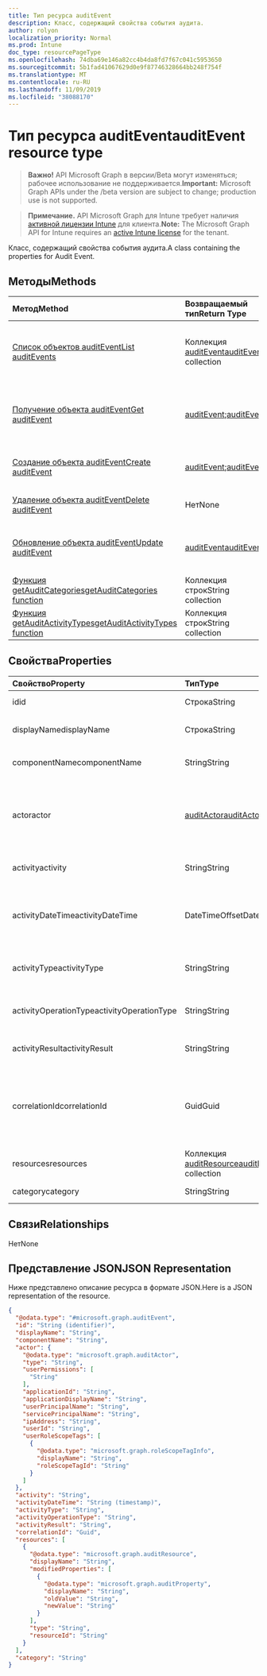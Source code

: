 ```yaml
---
title: Тип ресурса auditEvent
description: Класс, содержащий свойства события аудита.
author: rolyon
localization_priority: Normal
ms.prod: Intune
doc_type: resourcePageType
ms.openlocfilehash: 74dba69e146a82cc4b4da8fd7f67c041c5953650
ms.sourcegitcommit: 5b1fad41067629d0e9f87746328664bb248f754f
ms.translationtype: MT
ms.contentlocale: ru-RU
ms.lasthandoff: 11/09/2019
ms.locfileid: "38088170"
---
```

# <a name="auditevent-resource-type"></a><span data-ttu-id="59c75-103">Тип ресурса auditEvent</span><span class="sxs-lookup"><span data-stu-id="59c75-103">auditEvent resource type</span></span>

> <span data-ttu-id="59c75-104">**Важно!** API Microsoft Graph в версии/Beta могут изменяться; рабочее использование не поддерживается.</span><span class="sxs-lookup"><span data-stu-id="59c75-104">**Important:** Microsoft Graph APIs under the /beta version are subject to change; production use is not supported.</span></span>

> <span data-ttu-id="59c75-105">**Примечание.** API Microsoft Graph для Intune требует наличия [активной лицензии Intune](https://go.microsoft.com/fwlink/?linkid=839381) для клиента.</span><span class="sxs-lookup"><span data-stu-id="59c75-105">**Note:** The Microsoft Graph API for Intune requires an [active Intune license](https://go.microsoft.com/fwlink/?linkid=839381) for the tenant.</span></span>

<span data-ttu-id="59c75-106">Класс, содержащий свойства события аудита.</span><span class="sxs-lookup"><span data-stu-id="59c75-106">A class containing the properties for Audit Event.</span></span>

## <a name="methods"></a><span data-ttu-id="59c75-107">Методы</span><span class="sxs-lookup"><span data-stu-id="59c75-107">Methods</span></span>
|<span data-ttu-id="59c75-108">Метод</span><span class="sxs-lookup"><span data-stu-id="59c75-108">Method</span></span>|<span data-ttu-id="59c75-109">Возвращаемый тип</span><span class="sxs-lookup"><span data-stu-id="59c75-109">Return Type</span></span>|<span data-ttu-id="59c75-110">Описание</span><span class="sxs-lookup"><span data-stu-id="59c75-110">Description</span></span>|
|:---|:---|:---|
|[<span data-ttu-id="59c75-111">Список объектов auditEvent</span><span class="sxs-lookup"><span data-stu-id="59c75-111">List auditEvents</span></span>](../api/intune-auditing-auditevent-list.md)|<span data-ttu-id="59c75-112">Коллекция [auditEvent](../resources/intune-auditing-auditevent.md)</span><span class="sxs-lookup"><span data-stu-id="59c75-112">[auditEvent](../resources/intune-auditing-auditevent.md) collection</span></span>|<span data-ttu-id="59c75-113">Список свойств и связей объектов [auditEvent](../resources/intune-auditing-auditevent.md).</span><span class="sxs-lookup"><span data-stu-id="59c75-113">List properties and relationships of the [auditEvent](../resources/intune-auditing-auditevent.md) objects.</span></span>|
|[<span data-ttu-id="59c75-114">Получение объекта auditEvent</span><span class="sxs-lookup"><span data-stu-id="59c75-114">Get auditEvent</span></span>](../api/intune-auditing-auditevent-get.md)|<span data-ttu-id="59c75-115">[auditEvent](../resources/intune-auditing-auditevent.md);</span><span class="sxs-lookup"><span data-stu-id="59c75-115">[auditEvent](../resources/intune-auditing-auditevent.md)</span></span>|<span data-ttu-id="59c75-116">Чтение свойств и связей объекта [auditEvent](../resources/intune-auditing-auditevent.md).</span><span class="sxs-lookup"><span data-stu-id="59c75-116">Read properties and relationships of the [auditEvent](../resources/intune-auditing-auditevent.md) object.</span></span>|
|[<span data-ttu-id="59c75-117">Создание объекта auditEvent</span><span class="sxs-lookup"><span data-stu-id="59c75-117">Create auditEvent</span></span>](../api/intune-auditing-auditevent-create.md)|<span data-ttu-id="59c75-118">[auditEvent](../resources/intune-auditing-auditevent.md);</span><span class="sxs-lookup"><span data-stu-id="59c75-118">[auditEvent](../resources/intune-auditing-auditevent.md)</span></span>|<span data-ttu-id="59c75-119">Создание объекта [auditEvent](../resources/intune-auditing-auditevent.md).</span><span class="sxs-lookup"><span data-stu-id="59c75-119">Create a new [auditEvent](../resources/intune-auditing-auditevent.md) object.</span></span>|
|[<span data-ttu-id="59c75-120">Удаление объекта auditEvent</span><span class="sxs-lookup"><span data-stu-id="59c75-120">Delete auditEvent</span></span>](../api/intune-auditing-auditevent-delete.md)|<span data-ttu-id="59c75-121">Нет</span><span class="sxs-lookup"><span data-stu-id="59c75-121">None</span></span>|<span data-ttu-id="59c75-122">Удаляет объект [auditEvent](../resources/intune-auditing-auditevent.md).</span><span class="sxs-lookup"><span data-stu-id="59c75-122">Deletes a [auditEvent](../resources/intune-auditing-auditevent.md).</span></span>|
|[<span data-ttu-id="59c75-123">Обновление объекта auditEvent</span><span class="sxs-lookup"><span data-stu-id="59c75-123">Update auditEvent</span></span>](../api/intune-auditing-auditevent-update.md)|[<span data-ttu-id="59c75-124">auditEvent</span><span class="sxs-lookup"><span data-stu-id="59c75-124">auditEvent</span></span>](../resources/intune-auditing-auditevent.md)|<span data-ttu-id="59c75-125">Обновление свойств объекта [auditEvent](../resources/intune-auditing-auditevent.md).</span><span class="sxs-lookup"><span data-stu-id="59c75-125">Update the properties of a [auditEvent](../resources/intune-auditing-auditevent.md) object.</span></span>|
|[<span data-ttu-id="59c75-126">Функция getAuditCategories</span><span class="sxs-lookup"><span data-stu-id="59c75-126">getAuditCategories function</span></span>](../api/intune-auditing-auditevent-getauditcategories.md)|<span data-ttu-id="59c75-127">Коллекция строк</span><span class="sxs-lookup"><span data-stu-id="59c75-127">String collection</span></span>|<span data-ttu-id="59c75-128">Н/Д</span><span class="sxs-lookup"><span data-stu-id="59c75-128">Not yet documented</span></span>|
|[<span data-ttu-id="59c75-129">Функция getAuditActivityTypes</span><span class="sxs-lookup"><span data-stu-id="59c75-129">getAuditActivityTypes function</span></span>](../api/intune-auditing-auditevent-getauditactivitytypes.md)|<span data-ttu-id="59c75-130">Коллекция строк</span><span class="sxs-lookup"><span data-stu-id="59c75-130">String collection</span></span>|<span data-ttu-id="59c75-131">Н/Д</span><span class="sxs-lookup"><span data-stu-id="59c75-131">Not yet documented</span></span>|

## <a name="properties"></a><span data-ttu-id="59c75-132">Свойства</span><span class="sxs-lookup"><span data-stu-id="59c75-132">Properties</span></span>
|<span data-ttu-id="59c75-133">Свойство</span><span class="sxs-lookup"><span data-stu-id="59c75-133">Property</span></span>|<span data-ttu-id="59c75-134">Тип</span><span class="sxs-lookup"><span data-stu-id="59c75-134">Type</span></span>|<span data-ttu-id="59c75-135">Описание</span><span class="sxs-lookup"><span data-stu-id="59c75-135">Description</span></span>|
|:---|:---|:---|
|<span data-ttu-id="59c75-136">id</span><span class="sxs-lookup"><span data-stu-id="59c75-136">id</span></span>|<span data-ttu-id="59c75-137">Строка</span><span class="sxs-lookup"><span data-stu-id="59c75-137">String</span></span>|<span data-ttu-id="59c75-138">Ключ объекта.</span><span class="sxs-lookup"><span data-stu-id="59c75-138">Key of the entity.</span></span>|
|<span data-ttu-id="59c75-139">displayName</span><span class="sxs-lookup"><span data-stu-id="59c75-139">displayName</span></span>|<span data-ttu-id="59c75-140">Строка</span><span class="sxs-lookup"><span data-stu-id="59c75-140">String</span></span>|<span data-ttu-id="59c75-141">Отображаемое имя события.</span><span class="sxs-lookup"><span data-stu-id="59c75-141">Event display name.</span></span>|
|<span data-ttu-id="59c75-142">componentName</span><span class="sxs-lookup"><span data-stu-id="59c75-142">componentName</span></span>|<span data-ttu-id="59c75-143">String</span><span class="sxs-lookup"><span data-stu-id="59c75-143">String</span></span>|<span data-ttu-id="59c75-144">Имя компонента.</span><span class="sxs-lookup"><span data-stu-id="59c75-144">Component name.</span></span>|
|<span data-ttu-id="59c75-145">actor</span><span class="sxs-lookup"><span data-stu-id="59c75-145">actor</span></span>|[<span data-ttu-id="59c75-146">auditActor</span><span class="sxs-lookup"><span data-stu-id="59c75-146">auditActor</span></span>](../resources/intune-auditing-auditactor.md)|<span data-ttu-id="59c75-147">Пользователь AAD и приложение, связанные с событием аудита.</span><span class="sxs-lookup"><span data-stu-id="59c75-147">AAD user and application that are associated with the audit event.</span></span>|
|<span data-ttu-id="59c75-148">activity</span><span class="sxs-lookup"><span data-stu-id="59c75-148">activity</span></span>|<span data-ttu-id="59c75-149">String</span><span class="sxs-lookup"><span data-stu-id="59c75-149">String</span></span>|<span data-ttu-id="59c75-150">Понятное имя действия.</span><span class="sxs-lookup"><span data-stu-id="59c75-150">Friendly name of the activity.</span></span>|
|<span data-ttu-id="59c75-151">activityDateTime</span><span class="sxs-lookup"><span data-stu-id="59c75-151">activityDateTime</span></span>|<span data-ttu-id="59c75-152">DateTimeOffset</span><span class="sxs-lookup"><span data-stu-id="59c75-152">DateTimeOffset</span></span>|<span data-ttu-id="59c75-153">Дата и время выполнения действия (в формате UTC).</span><span class="sxs-lookup"><span data-stu-id="59c75-153">The date time in UTC when the activity was performed.</span></span>|
|<span data-ttu-id="59c75-154">activityType</span><span class="sxs-lookup"><span data-stu-id="59c75-154">activityType</span></span>|<span data-ttu-id="59c75-155">String</span><span class="sxs-lookup"><span data-stu-id="59c75-155">String</span></span>|<span data-ttu-id="59c75-156">Тип выполненного действия.</span><span class="sxs-lookup"><span data-stu-id="59c75-156">The type of activity that was being performed.</span></span>|
|<span data-ttu-id="59c75-157">activityOperationType</span><span class="sxs-lookup"><span data-stu-id="59c75-157">activityOperationType</span></span>|<span data-ttu-id="59c75-158">String</span><span class="sxs-lookup"><span data-stu-id="59c75-158">String</span></span>|<span data-ttu-id="59c75-159">Тип операции HTTP для действия.</span><span class="sxs-lookup"><span data-stu-id="59c75-159">The HTTP operation type of the activity.</span></span>|
|<span data-ttu-id="59c75-160">activityResult</span><span class="sxs-lookup"><span data-stu-id="59c75-160">activityResult</span></span>|<span data-ttu-id="59c75-161">String</span><span class="sxs-lookup"><span data-stu-id="59c75-161">String</span></span>|<span data-ttu-id="59c75-162">Результат действия.</span><span class="sxs-lookup"><span data-stu-id="59c75-162">The result of the activity.</span></span>|
|<span data-ttu-id="59c75-163">correlationId</span><span class="sxs-lookup"><span data-stu-id="59c75-163">correlationId</span></span>|<span data-ttu-id="59c75-164">Guid</span><span class="sxs-lookup"><span data-stu-id="59c75-164">Guid</span></span>|<span data-ttu-id="59c75-165">ИД клиентского запроса, используемый для согласования действий в системе.</span><span class="sxs-lookup"><span data-stu-id="59c75-165">The client request Id that is used to correlate activity within the system.</span></span>|
|<span data-ttu-id="59c75-166">resources</span><span class="sxs-lookup"><span data-stu-id="59c75-166">resources</span></span>|<span data-ttu-id="59c75-167">Коллекция [auditResource](../resources/intune-auditing-auditresource.md)</span><span class="sxs-lookup"><span data-stu-id="59c75-167">[auditResource](../resources/intune-auditing-auditresource.md) collection</span></span>|<span data-ttu-id="59c75-168">Изменяемые ресурсы.</span><span class="sxs-lookup"><span data-stu-id="59c75-168">Resources being modified.</span></span>|
|<span data-ttu-id="59c75-169">category</span><span class="sxs-lookup"><span data-stu-id="59c75-169">category</span></span>|<span data-ttu-id="59c75-170">String</span><span class="sxs-lookup"><span data-stu-id="59c75-170">String</span></span>|<span data-ttu-id="59c75-171">Категория аудита.</span><span class="sxs-lookup"><span data-stu-id="59c75-171">Audit category.</span></span>|

## <a name="relationships"></a><span data-ttu-id="59c75-172">Связи</span><span class="sxs-lookup"><span data-stu-id="59c75-172">Relationships</span></span>
<span data-ttu-id="59c75-173">Нет</span><span class="sxs-lookup"><span data-stu-id="59c75-173">None</span></span>

## <a name="json-representation"></a><span data-ttu-id="59c75-174">Представление JSON</span><span class="sxs-lookup"><span data-stu-id="59c75-174">JSON Representation</span></span>
<span data-ttu-id="59c75-175">Ниже представлено описание ресурса в формате JSON.</span><span class="sxs-lookup"><span data-stu-id="59c75-175">Here is a JSON representation of the resource.</span></span>
<!-- {
  "blockType": "resource",
  "keyProperty": "id",
  "@odata.type": "microsoft.graph.auditEvent"
}
-->
``` json
{
  "@odata.type": "#microsoft.graph.auditEvent",
  "id": "String (identifier)",
  "displayName": "String",
  "componentName": "String",
  "actor": {
    "@odata.type": "microsoft.graph.auditActor",
    "type": "String",
    "userPermissions": [
      "String"
    ],
    "applicationId": "String",
    "applicationDisplayName": "String",
    "userPrincipalName": "String",
    "servicePrincipalName": "String",
    "ipAddress": "String",
    "userId": "String",
    "userRoleScopeTags": [
      {
        "@odata.type": "microsoft.graph.roleScopeTagInfo",
        "displayName": "String",
        "roleScopeTagId": "String"
      }
    ]
  },
  "activity": "String",
  "activityDateTime": "String (timestamp)",
  "activityType": "String",
  "activityOperationType": "String",
  "activityResult": "String",
  "correlationId": "Guid",
  "resources": [
    {
      "@odata.type": "microsoft.graph.auditResource",
      "displayName": "String",
      "modifiedProperties": [
        {
          "@odata.type": "microsoft.graph.auditProperty",
          "displayName": "String",
          "oldValue": "String",
          "newValue": "String"
        }
      ],
      "type": "String",
      "resourceId": "String"
    }
  ],
  "category": "String"
}
```



